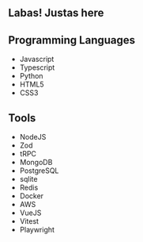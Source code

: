 ## Labas! Justas here


## Programming Languages
* Javascript
* Typescript
* Python
* HTML5
* CSS3

## Tools
* NodeJS
* Zod
* tRPC
* MongoDB
* PostgreSQL
* sqlite
* Redis
* Docker
* AWS
* VueJS
* Vitest
* Playwright
